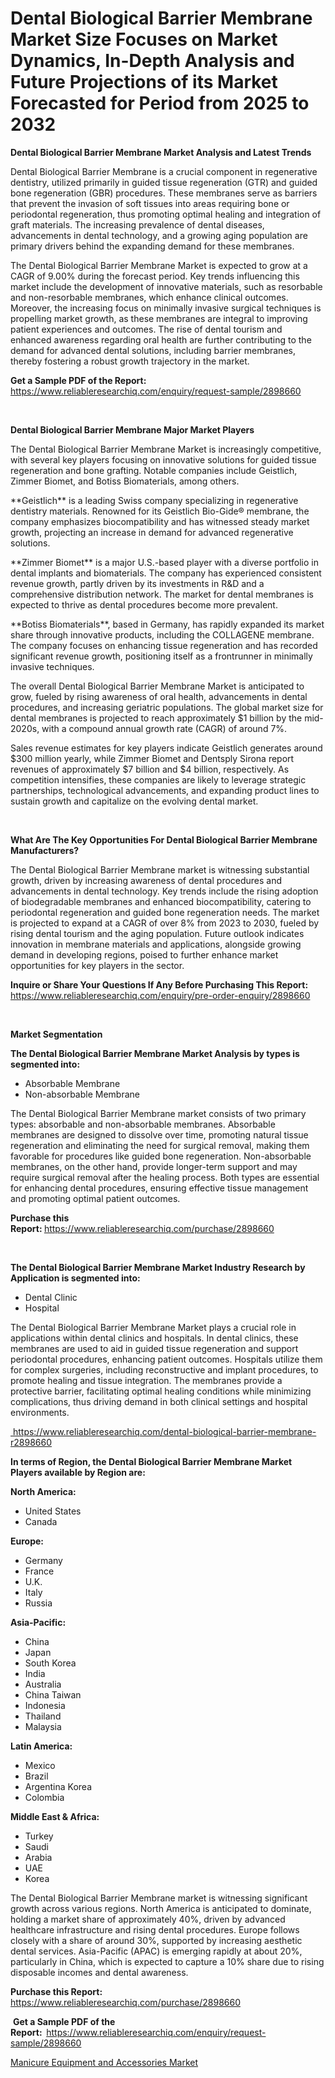 <p><h1>Dental Biological Barrier Membrane Market Size Focuses on Market Dynamics, In-Depth Analysis and Future Projections of its Market Forecasted for Period from 2025 to 2032</h1></p><p><strong>Dental Biological Barrier Membrane Market Analysis and Latest Trends</strong></p>
<p><p>Dental Biological Barrier Membrane is a crucial component in regenerative dentistry, utilized primarily in guided tissue regeneration (GTR) and guided bone regeneration (GBR) procedures. These membranes serve as barriers that prevent the invasion of soft tissues into areas requiring bone or periodontal regeneration, thus promoting optimal healing and integration of graft materials. The increasing prevalence of dental diseases, advancements in dental technology, and a growing aging population are primary drivers behind the expanding demand for these membranes.</p><p>The Dental Biological Barrier Membrane Market is expected to grow at a CAGR of 9.00% during the forecast period. Key trends influencing this market include the development of innovative materials, such as resorbable and non-resorbable membranes, which enhance clinical outcomes. Moreover, the increasing focus on minimally invasive surgical techniques is propelling market growth, as these membranes are integral to improving patient experiences and outcomes. The rise of dental tourism and enhanced awareness regarding oral health are further contributing to the demand for advanced dental solutions, including barrier membranes, thereby fostering a robust growth trajectory in the market.</p></p>
<p><strong>Get a Sample PDF of the Report:&nbsp;</strong> <a href="https://www.reliableresearchiq.com/enquiry/request-sample/2898660?utm_campaign=3058&utm_medium=2&utm_source=Github&utm_content=ia&utm_term=15032025&utm_id=dental-biological-barrier-membrane">https://www.reliableresearchiq.com/enquiry/request-sample/2898660</a></p>
<p>&nbsp;</p>
<p><strong>Dental Biological Barrier Membrane Major Market Players</strong></p>
<p><p>The Dental Biological Barrier Membrane Market is increasingly competitive, with several key players focusing on innovative solutions for guided tissue regeneration and bone grafting. Notable companies include Geistlich, Zimmer Biomet, and Botiss Biomaterials, among others.</p><p>**Geistlich** is a leading Swiss company specializing in regenerative dentistry materials. Renowned for its Geistlich Bio-Gide® membrane, the company emphasizes biocompatibility and has witnessed steady market growth, projecting an increase in demand for advanced regenerative solutions.</p><p>**Zimmer Biomet** is a major U.S.-based player with a diverse portfolio in dental implants and biomaterials. The company has experienced consistent revenue growth, partly driven by its investments in R&D and a comprehensive distribution network. The market for dental membranes is expected to thrive as dental procedures become more prevalent.</p><p>**Botiss Biomaterials**, based in Germany, has rapidly expanded its market share through innovative products, including the COLLAGENE membrane. The company focuses on enhancing tissue regeneration and has recorded significant revenue growth, positioning itself as a frontrunner in minimally invasive techniques.</p><p>The overall Dental Biological Barrier Membrane Market is anticipated to grow, fueled by rising awareness of oral health, advancements in dental procedures, and increasing geriatric populations. The global market size for dental membranes is projected to reach approximately $1 billion by the mid-2020s, with a compound annual growth rate (CAGR) of around 7%.</p><p>Sales revenue estimates for key players indicate Geistlich generates around $300 million yearly, while Zimmer Biomet and Dentsply Sirona report revenues of approximately $7 billion and $4 billion, respectively. As competition intensifies, these companies are likely to leverage strategic partnerships, technological advancements, and expanding product lines to sustain growth and capitalize on the evolving dental market.</p></p>
<p>&nbsp;</p>
<p><strong>What Are The Key Opportunities For Dental Biological Barrier Membrane Manufacturers?</strong></p>
<p><p>The Dental Biological Barrier Membrane market is witnessing substantial growth, driven by increasing awareness of dental procedures and advancements in dental technology. Key trends include the rising adoption of biodegradable membranes and enhanced biocompatibility, catering to periodontal regeneration and guided bone regeneration needs. The market is projected to expand at a CAGR of over 8% from 2023 to 2030, fueled by rising dental tourism and the aging population. Future outlook indicates innovation in membrane materials and applications, alongside growing demand in developing regions, poised to further enhance market opportunities for key players in the sector.</p></p>
<p><strong>Inquire or Share Your Questions If Any Before Purchasing This Report:</strong> <a href="https://www.reliableresearchiq.com/enquiry/pre-order-enquiry/2898660?utm_campaign=3058&utm_medium=2&utm_source=Github&utm_content=ia&utm_term=15032025&utm_id=dental-biological-barrier-membrane">https://www.reliableresearchiq.com/enquiry/pre-order-enquiry/2898660</a></p>
<p>&nbsp;</p>
<p><strong>Market Segmentation</strong></p>
<p><strong>The Dental Biological Barrier Membrane Market Analysis by types is segmented into:</strong></p>
<p><ul><li>Absorbable Membrane</li><li>Non-absorbable Membrane</li></ul></p>
<p><p>The Dental Biological Barrier Membrane market consists of two primary types: absorbable and non-absorbable membranes. Absorbable membranes are designed to dissolve over time, promoting natural tissue regeneration and eliminating the need for surgical removal, making them favorable for procedures like guided bone regeneration. Non-absorbable membranes, on the other hand, provide longer-term support and may require surgical removal after the healing process. Both types are essential for enhancing dental procedures, ensuring effective tissue management and promoting optimal patient outcomes.</p></p>
<p><strong>Purchase this Report:&nbsp;</strong><a href="https://www.reliableresearchiq.com/purchase/2898660?utm_campaign=3058&utm_medium=2&utm_source=Github&utm_content=ia&utm_term=15032025&utm_id=dental-biological-barrier-membrane">https://www.reliableresearchiq.com/purchase/2898660</a></p>
<p>&nbsp;</p>
<p><strong>The Dental Biological Barrier Membrane Market Industry Research by Application is segmented into:</strong></p>
<p><ul><li>Dental Clinic</li><li>Hospital</li></ul></p>
<p><p>The Dental Biological Barrier Membrane Market plays a crucial role in applications within dental clinics and hospitals. In dental clinics, these membranes are used to aid in guided tissue regeneration and support periodontal procedures, enhancing patient outcomes. Hospitals utilize them for complex surgeries, including reconstructive and implant procedures, to promote healing and tissue integration. The membranes provide a protective barrier, facilitating optimal healing conditions while minimizing complications, thus driving demand in both clinical settings and hospital environments.</p></p>
<p><a href="https://www.reliableresearchiq.com/dental-biological-barrier-membrane-r2898660?utm_campaign=3058&utm_medium=2&utm_source=Github&utm_content=ia&utm_term=15032025&utm_id=dental-biological-barrier-membrane">&nbsp;https://www.reliableresearchiq.com/dental-biological-barrier-membrane-r2898660</a></p>
<p><strong>In terms of Region, the Dental Biological Barrier Membrane Market Players available by Region are:</strong></p>
<p>
    <p> <strong> North America: </strong>
        <ul>
            <li>United States</li>
            <li>Canada</li>
        </ul>
        </p> 
    <p> <strong> Europe: </strong>
        <ul>
            <li>Germany</li>
            <li>France</li>
            <li>U.K.</li>
            <li>Italy</li>
            <li>Russia</li>
        </ul>
        </p> 
    <p> <strong> Asia-Pacific: </strong>
        <ul>
            <li>China</li>
            <li>Japan</li>
            <li>South Korea</li>
            <li>India</li>
            <li>Australia</li>
            <li>China Taiwan</li>
            <li>Indonesia</li>
            <li>Thailand</li>
            <li>Malaysia</li>
        </ul>
        </p> 
    <p> <strong> Latin America: </strong>
        <ul>
            <li>Mexico</li>
            <li>Brazil</li>
            <li>Argentina Korea</li>
            <li>Colombia</li>
        </ul>
        </p> 
    <p> <strong> Middle East & Africa: </strong>
        <ul>
            <li>Turkey</li>
            <li>Saudi</li>
            <li>Arabia</li>
            <li>UAE</li>
            <li>Korea</li>
        </ul>
    </p>
    </p>
<p><p>The Dental Biological Barrier Membrane market is witnessing significant growth across various regions. North America is anticipated to dominate, holding a market share of approximately 40%, driven by advanced healthcare infrastructure and rising dental procedures. Europe follows closely with a share of around 30%, supported by increasing aesthetic dental services. Asia-Pacific (APAC) is emerging rapidly at about 20%, particularly in China, which is expected to capture a 10% share due to rising disposable incomes and dental awareness.</p></p>
<p><strong>Purchase this Report: </strong><a href="https://www.reliableresearchiq.com/purchase/2898660?utm_campaign=3058&utm_medium=2&utm_source=Github&utm_content=ia&utm_term=15032025&utm_id=dental-biological-barrier-membrane">https://www.reliableresearchiq.com/purchase/2898660</a></p>
<p>&nbsp;<strong>Get a Sample PDF of the Report:&nbsp;&nbsp;</strong><a href="https://www.reliableresearchiq.com/enquiry/request-sample/2898660?utm_campaign=3058&utm_medium=2&utm_source=Github&utm_content=ia&utm_term=15032025&utm_id=dental-biological-barrier-membrane">https://www.reliableresearchiq.com/enquiry/request-sample/2898660</a></p>
<p><strong></strong></p>
<p><p><a href="https://github.com/beroxiluwaya/Market-Research-Report-List-1/blob/main/manicure-equipment-and-accessories-market.md?utm_campaign=3058&utm_medium=2&utm_source=Github&utm_content=ia&utm_term=15032025&utm_id=dental-biological-barrier-membrane">Manicure Equipment and Accessories Market</a></p></p>